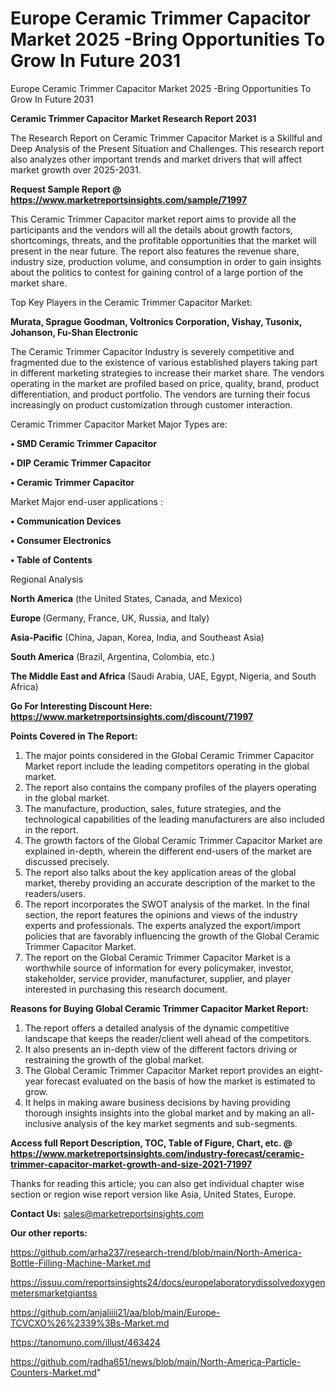 # Europe Ceramic Trimmer Capacitor Market 2025 -Bring Opportunities To Grow In Future 2031
 Europe Ceramic Trimmer Capacitor Market 2025 -Bring Opportunities To Grow In Future 2031

<strong>Ceramic Trimmer Capacitor Market Research Report 2031</strong>

The Research Report on Ceramic Trimmer Capacitor Market is a Skillful and Deep Analysis of the Present Situation and Challenges. This research report also analyzes other important trends and market drivers that will affect market growth over 2025-2031.

<strong>Request Sample Report @ <a href=https://www.marketreportsinsights.com/sample/71997>https://www.marketreportsinsights.com/sample/71997</a></strong>

This Ceramic Trimmer Capacitor market report aims to provide all the participants and the vendors will all the details about growth factors, shortcomings, threats, and the profitable opportunities that the market will present in the near future. The report also features the revenue share, industry size, production volume, and consumption in order to gain insights about the politics to contest for gaining control of a large portion of the market share.

Top Key Players in the Ceramic Trimmer Capacitor Market:

<strong>Murata, Sprague Goodman, Voltronics Corporation, Vishay, Tusonix, Johanson, Fu-Shan Electronic</strong>

The Ceramic Trimmer Capacitor Industry is severely competitive and fragmented due to the existence of various established players taking part in different marketing strategies to increase their market share. The vendors operating in the market are profiled based on price, quality, brand, product differentiation, and product portfolio. The vendors are turning their focus increasingly on product customization through customer interaction.

Ceramic Trimmer Capacitor Market Major Types are:

<strong>• SMD Ceramic Trimmer Capacitor

• DIP Ceramic Trimmer Capacitor

• Ceramic Trimmer Capacitor</strong>

Market Major end-user applications :

<strong>• Communication Devices

• Consumer Electronics

• Table of Contents</strong>

Regional Analysis

</u><strong><b>North America</b></strong> (the United States, Canada, and Mexico)

<strong><b>Europe </b></strong>(Germany, France, UK, Russia, and Italy)

<strong><b>Asia-Pacific</b></strong> (China, Japan, Korea, India, and Southeast Asia)

<strong><b>South America</b></strong> (Brazil, Argentina, Colombia, etc.)

<strong><b>The Middle East and Africa</b></strong> (Saudi Arabia, UAE, Egypt, Nigeria, and South Africa)

<strong>Go For Interesting Discount Here: <a href=https://www.marketreportsinsights.com/discount/71997>https://www.marketreportsinsights.com/discount/71997</a></strong>

<strong>Points Covered in The Report:</strong>
<ol>
  <li>The major points considered in the Global Ceramic Trimmer Capacitor Market report include the leading competitors operating in the global market.</li>
  <li>The report also contains the company profiles of the players operating in the global market.</li>
  <li>The manufacture, production, sales, future strategies, and the technological capabilities of the leading manufacturers are also included in the report.</li>
  <li>The growth factors of the Global Ceramic Trimmer Capacitor Market are explained in-depth, wherein the different end-users of the market are discussed precisely.</li>
  <li>The report also talks about the key application areas of the global market, thereby providing an accurate description of the market to the readers/users.</li>
  <li>The report incorporates the SWOT analysis of the market. In the final section, the report features the opinions and views of the industry experts and professionals. The experts analyzed the export/import policies that are favorably influencing the growth of the Global Ceramic Trimmer Capacitor Market.</li>
  <li>The report on the Global Ceramic Trimmer Capacitor Market is a worthwhile source of information for every policymaker, investor, stakeholder, service provider, manufacturer, supplier, and player interested in purchasing this research document.</li>
</ol>
<strong>Reasons for Buying Global Ceramic Trimmer Capacitor Market Report:</strong>

<ol>
  <li>The report offers a detailed analysis of the dynamic competitive landscape that keeps the reader/client well ahead of the competitors.</li>
  <li>It also presents an in-depth view of the different factors driving or restraining the growth of the global market.</li>
  <li>The Global Ceramic Trimmer Capacitor Market report provides an eight-year forecast evaluated on the basis of how the market is estimated to grow.</li>
  <li>It helps in making aware business decisions by having providing thorough insights insights into the global market and by making an all-inclusive analysis of the key market segments and sub-segments.</li>
</ol>
<strong>Access full Report Description, TOC, Table of Figure, Chart, etc. @ <a href=https://www.marketreportsinsights.com/industry-forecast/ceramic-trimmer-capacitor-market-growth-and-size-2021-71997>https://www.marketreportsinsights.com/industry-forecast/ceramic-trimmer-capacitor-market-growth-and-size-2021-71997</a></strong>


Thanks for reading this article; you can also get individual chapter wise section or region wise report version like Asia, United States, Europe.

<strong>Contact Us:</strong>
sales@marketreportsinsights.com

<strong>Our other reports:</strong>

<a href=https://github.com/arha237/research-trend/blob/main/North-America-Bottle-Filling-Machine-Market.md>https://github.com/arha237/research-trend/blob/main/North-America-Bottle-Filling-Machine-Market.md</a>

<a href=https://issuu.com/reportsinsights24/docs/europelaboratorydissolvedoxygenmetersmarketgiantss>https://issuu.com/reportsinsights24/docs/europelaboratorydissolvedoxygenmetersmarketgiantss</a>

<a href=https://github.com/anjaliiii21/aa/blob/main/Europe-TCVCXO%26%2339%3Bs-Market.md>https://github.com/anjaliiii21/aa/blob/main/Europe-TCVCXO%26%2339%3Bs-Market.md</a>

<a href=https://tanomuno.com/illust/463424>https://tanomuno.com/illust/463424</a>

<a href=https://github.com/radha651/news/blob/main/North-America-Particle-Counters-Market.md>https://github.com/radha651/news/blob/main/North-America-Particle-Counters-Market.md</a>"
